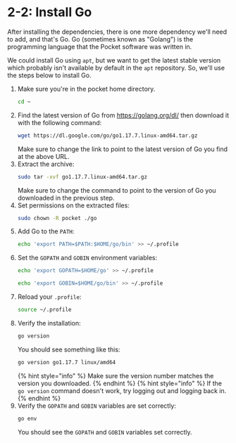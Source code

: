 # 2-2: Install Go

After installing the dependencies, there is one more dependency we'll need to add, and that's Go. Go (sometimes known as "Golang") is the programming language that the Pocket software was written in.

We could install Go using `apt`, but we want to get the latest stable version which probably isn't available by default in the `apt` repository. So, we'll use the steps below to install Go.

1. Make sure you're in the pocket home directory.
    ```bash
    cd ~
    ```
2. Find the latest version of Go from https://golang.org/dl/ then download it with the following command:
    ```bash
    wget https://dl.google.com/go/go1.17.7.linux-amd64.tar.gz
    ```
    Make sure to change the link to point to the latest version of Go you find at the above URL.
3. Extract the archive:
    ```bash
    sudo tar -xvf go1.17.7.linux-amd64.tar.gz
    ```
    Make sure to change the command to point to the version of Go you downloaded in the previous step.
4. Set permissions on the extracted files:
    ```bash
    sudo chown -R pocket ./go
    ```
5. Add Go to the `PATH`:
    ```bash
    echo 'export PATH=$PATH:$HOME/go/bin' >> ~/.profile
    ```
6. Set the `GOPATH` and `GOBIN` environment variables:
    ```bash
    echo 'export GOPATH=$HOME/go' >> ~/.profile
    ```
    ```bash
    echo 'export GOBIN=$HOME/go/bin' >> ~/.profile
    ```
7. Reload your `.profile`:
    ```bash
    source ~/.profile
    ```
8. Verify the installation:
    ```bash
    go version
    ```
    You should see something like this:
    ```bash
    go version go1.17.7 linux/amd64
    ```
    {% hint style="info" %}
    Make sure the version number matches the version you downloaded.
    {% endhint %}
    {% hint style="info" %}
    If the `go version` command doesn't work, try logging out and logging back in.
    {% endhint %}
9. Verify the `GOPATH` and `GOBIN` variables are set correctly:
    ```bash
    go env
    ```
    You should see the `GOPATH` and `GOBIN` variables set correctly.
